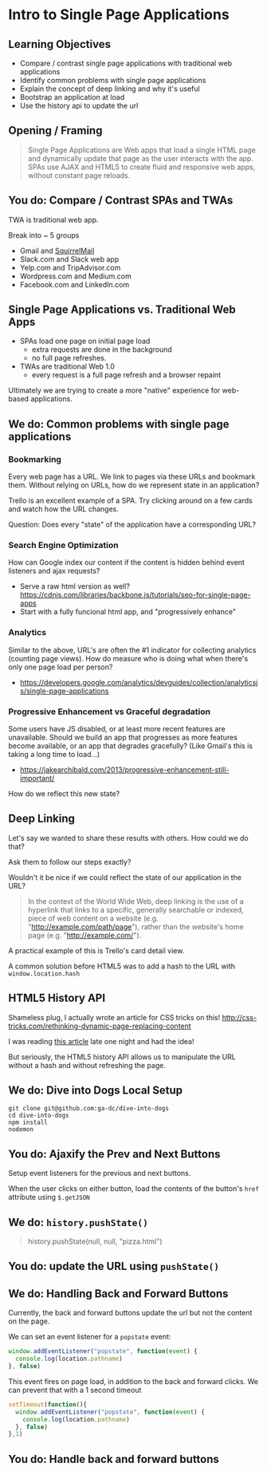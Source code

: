 # Intro to Single Page Applications

## Learning Objectives

- Compare / contrast single page applications with traditional web applications
- Identify common problems with single page applications
- Explain the concept of deep linking and why it's useful
- Bootstrap an application at load
- Use the history api to update the url

## Opening / Framing

>Single Page Applications are Web apps that load a single HTML page
and dynamically update that page as the user interacts with the app. SPAs use AJAX and
HTML5 to create fluid and responsive web apps, without constant page reloads.

## You do: Compare / Contrast SPAs and TWAs

TWA is traditional web app.

Break into ~ 5 groups

- Gmail and [SquirrelMail](https://www.softaculous.com/demos/SquirrelMail)
- Slack.com and Slack web app
- Yelp.com and TripAdvisor.com
- Wordpress.com and Medium.com
- Facebook.com and LinkedIn.com

## Single Page Applications vs. Traditional Web Apps

- SPAs load one page on initial page load
  -  extra requests are done in the background
  -  no full page refreshes.
- TWAs are traditional Web 1.0
  - every request is a full page refresh and a browser repaint

Ultimately we are trying to create a more "native" experience for web-based applications.

## We do: Common problems with single page applications

### Bookmarking

Every web page has a URL. We link to pages via these URLs and bookmark them. Without relying on URLs, how
do we represent state in an application?

Trello is an excellent example of a SPA. Try clicking around on a few cards and
watch how the URL changes.

Question: Does every "state" of the application have a corresponding URL?

### Search Engine Optimization

How can Google index our content if the content is hidden behind event listeners and ajax requests?

- Serve a raw html version as well? https://cdnjs.com/libraries/backbone.js/tutorials/seo-for-single-page-apps
- Start with a fully funcional html app, and "progressively enhance"

### Analytics

Similar to the above, URL's are often the #1 indicator for collecting analytics (counting page views). How do measure
who is doing what when there's only one page load per person?

- https://developers.google.com/analytics/devguides/collection/analyticsjs/single-page-applications

### Progressive Enhancement vs Graceful degradation

Some users have JS disabled, or at least more recent features are unavailable. Should we build an app
that progresses as more features become available, or an app that degrades gracefully? (Like Gmail's this is taking a long time to load...)

- https://jakearchibald.com/2013/progressive-enhancement-still-important/

How do we reflect this new state?

## Deep Linking

Let's say we wanted to share these results with others. How could we do that? 

Ask them to follow our steps exactly? 

Wouldn't it be nice if we could reflect the state of our application in the URL?

>In the context of the World Wide Web, deep linking is the use of a hyperlink that links to a specific, generally searchable or indexed, piece of web content on a website (e.g. "http://example.com/path/page"), rather than the website's home page (e.g. "http://example.com/").

A practical example of this is Trello's card detail view.

A common solution before HTML5 was to add a hash to the URL with `window.location.hash`

## HTML5 History API

Shameless plug, I actually wrote an article for CSS tricks on this! http://css-tricks.com/rethinking-dynamic-page-replacing-content

I was reading [this article](http://diveintohtml5.info/history.html) late one night and had the idea!

But seriously, the HTML5 history API allows us to manipulate the URL without a hash and without refreshing the page.

## We do: Dive into Dogs Local Setup

    git clone git@github.com:ga-dc/dive-into-dogs
    cd dive-into-dogs
    npm install
    nodemon

## You do: Ajaxify the Prev and Next Buttons

Setup event listeners for the previous and next buttons.

When the user clicks on either button, load the contents of the button's `href` attribute using `$.getJSON`

## We do: `history.pushState()`

>history.pushState(null, null, "pizza.html")

## You do: update the URL using `pushState()`

## We do: Handling Back and Forward Buttons

Currently, the back and forward buttons update the url but not the content on the page. 

We can set an event listener for a `popstate` event:

```js
window.addEventListener("popstate", function(event) {
  console.log(location.pathname)
}, false)
```

This event fires on page load, in addition to the back and forward clicks. We can prevent that
with a 1 second timeout

```js
setTimeout(function(){
  window.addEventListener("popstate", function(event) {
    console.log(location.pathname)
  }, false)
},1)
```

## You do: Handle back and forward buttons
